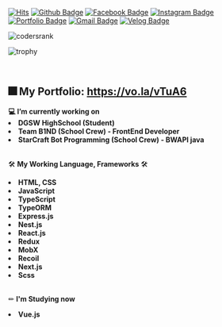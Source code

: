 [![Hits](https://hits.seeyoufarm.com/api/count/incr/badge.svg?url=https//github.com/yiyb0603)](https://hits.seeyoufarm.com)
[![Github Badge](https://img.shields.io/badge/-Github-000?style=flat-square&logo=Github&logoColor=white&link=https://github.com/yiyb0603)](https://github.com/yiyb0603)
[![Facebook Badge](https://img.shields.io/badge/facebook-1877f2?style=flat-square&logo=facebook&logoColor=white&link=https://www.facebook.com/profile.php?id=100010933171210)](https://www.facebook.com/profile.php?id=100010933171210)
[![Instagram Badge](https://img.shields.io/badge/instagram-e1306c?style=flat-square&logo=instagram&logoColor=white&link=https://www.instagram.com/yiyb0603/)](https://www.instagram.com/yiyb0603/)
[![Portfolio Badge](https://img.shields.io/badge/-Portfolio-blue?style=&logo=appveyor&link=https://yiyb0603.github.io/my_portfolio)](https://yiyb0603.github.io/my_portfolio)
[![Gmail Badge](https://img.shields.io/badge/-Gmail-c14438?style=flat-square&logo=Gmail&logoColor=white&link=mailto:yiyb0603@gmail.com)](mailto:yiyb0603@gmail.com)
[![Velog Badge](https://img.shields.io/badge/-Velog-12B886?style=flat-square&link=https://velog.io/@yiyb0603)](https://velog.io/@yiyb0603/)

![codersrank](https://cr-ss-service.azurewebsites.net/api/ScreenShot?widget=summary&username=yiyb0603&style=--header-bg-color:%2333a;--border-radius:10px)

![trophy](https://github-profile-trophy.vercel.app/?username=yiyb0603&row=1&column=8&margin-w=15&margin-h=15&theme=dracula)

<br />

<h2>🎆 My Portfolio: <a href="https://vo.la/vTuA6" target="_blank">https://vo.la/vTuA6</a></h2>
<b>💻 I’m currently working on</b>
  <li> <b>DGSW HighSchool (Student)</b> </li>
  <li> <b>Team B1ND (School Crew) - FrontEnd Developer</b> </li>
  <li> <b>StarCraft Bot Programming (School Crew) - BWAPI java </b> </li>
  <br />
  
🛠 <b>My Working Language, Frameworks</b> 🛠
  <li><b>HTML, CSS</b></li>
  <li><b>JavaScript</b></li>
  <li><b>TypeScript</b></li>
  <li><b>TypeORM</b></li>
  <li><b>Express.js</b></li>
  <li><b>Nest.js</b></li>
  <li><b>React.js</b></li>
  <li><b>Redux</b></li>
  <li><b>MobX</b></li>
  <li><b>Recoil</b></li>
  <li><b>Next.js</b></li>
  <li><b>Scss</b></li>
  <br />
  
✏ <b>I'm Studying now</b>
  <li><b>Vue.js</b></li>
